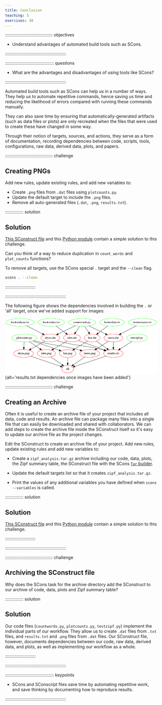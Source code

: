 ```yaml
---
title: Conclusion
teaching: 5
exercises: 30
---
```


::::::::::::::::::::::::::::::::::::::: objectives

- Understand advantages of automated build tools such as SCons.

::::::::::::::::::::::::::::::::::::::::::::::::::

:::::::::::::::::::::::::::::::::::::::: questions

- What are the advantages and disadvantages of using tools like SCons?

::::::::::::::::::::::::::::::::::::::::::::::::::

Automated build tools such as SCons can help us in a number of
ways. They help us to automate repetitive commands, hence saving us
time and reducing the likelihood of errors compared with running
these commands manually.

They can also save time by ensuring that automatically-generated
artifacts (such as data files or plots) are only recreated when the
files that were used to create these have changed in some way.

Through their notion of targets, sources, and actions, they serve
as a form of documentation, recording dependencies between code,
scripts, tools, configurations, raw data, derived data, plots, and
papers.

:::::::::::::::::::::::::::::::::::::::  challenge

## Creating PNGs

Add new rules, update existing rules, and add new variables to:

- Create `.png` files from `.dat` files using `plotcounts.py`.
- Update the default target to include the `.png` files.
- Remove all auto-generated files (`.dat`, `.png`,
  `results.txt`).

:::::::::::::::  solution

## Solution

[This SConstruct file](files/code/09-conclusion-challenge-1/SConstruct)
and this [Python module](files/code/09-conclusion-challenge-1/scons_lesson_configuration.py)
contain a simple solution to this challenge.

Can you think of a way to reduce duplication in `count_words` and `plot_counts` functions?

To remove all targets, use the SCons special `.` target and the `--clean` flag.

```bash
scons . --clean
```

:::::::::::::::::::::::::

::::::::::::::::::::::::::::::::::::::::::::::::::

The following figure shows the dependencies involved in building the `.` or 'all'
target, once we've added support for images:

![](fig/09-conclusion-challenge-1.png "results.txt dependencies once images have been added"){alt='results.txt dependencies once images have been added'}

:::::::::::::::::::::::::::::::::::::::  challenge

## Creating an Archive

Often it is useful to create an archive file of your project that includes all data, code
and results. An archive file can package many files into a single file that can easily be
downloaded and shared with collaborators. We can add steps to create the archive file inside
the SConstruct itself so it's easy to update our archive file as the project changes.

Edit the SConstruct to create an archive file of your project. Add new rules, update existing
rules and add new variables to:

- Create a `zipf_analysis.tar.gz` archive including our code, data, plots, the Zipf summary table,
  the SConstruct file with the SCons
  [`Tar` builder](https://scons.org/doc/production/HTML/scons-man.html#b-Tar).

- Update the default targets list so that it creates `zipf_analysis.tar.gz`.

- Print the values of any additional variables you have defined when
  `scons --variables` is called.

:::::::::::::::  solution

## Solution

[This SConstruct file](files/code/09-conclusion-challenge-2/SConstruct)
and this [Python module](files/code/09-conclusion-challenge-2/scons_lesson_configuration.py)
contain a simple solution to this challenge.


:::::::::::::::::::::::::

::::::::::::::::::::::::::::::::::::::::::::::::::

:::::::::::::::::::::::::::::::::::::::  challenge

## Archiving the SConstruct file

Why does the SCons task for the archive directory add the SConstruct to our archive of code,
data, plots and Zipf summary table?

:::::::::::::::  solution

## Solution

Our code files (`countwords.py`, `plotcounts.py`, `testzipf.py`) implement
the individual parts of our workflow. They allow us to create `.dat`
files from `.txt` files, and `results.txt` and `.png` files from `.dat` files.
Our SConstruct file, however, documents dependencies between
our code, raw data, derived data, and plots, as well as implementing
our workflow as a whole.


:::::::::::::::::::::::::

::::::::::::::::::::::::::::::::::::::::::::::::::

:::::::::::::::::::::::::::::::::::::::: keypoints

- SCons and SConscript files save time by automating repetitive work, and save thinking by
  documenting how to reproduce results.

::::::::::::::::::::::::::::::::::::::::::::::::::

